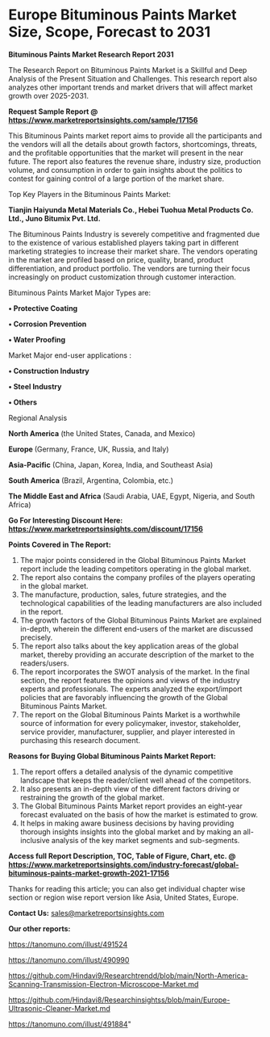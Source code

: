  # Europe Bituminous Paints Market Size, Scope, Forecast to 2031

<strong>Bituminous Paints Market Research Report 2031</strong>

The Research Report on Bituminous Paints Market is a Skillful and Deep Analysis of the Present Situation and Challenges. This research report also analyzes other important trends and market drivers that will affect market growth over 2025-2031.

<strong>Request Sample Report @ <a href=https://www.marketreportsinsights.com/sample/17156>https://www.marketreportsinsights.com/sample/17156</a></strong>

This Bituminous Paints market report aims to provide all the participants and the vendors will all the details about growth factors, shortcomings, threats, and the profitable opportunities that the market will present in the near future. The report also features the revenue share, industry size, production volume, and consumption in order to gain insights about the politics to contest for gaining control of a large portion of the market share.

Top Key Players in the Bituminous Paints Market:

<strong>Tianjin Haiyunda Metal Materials Co., Hebei Tuohua Metal Products Co. Ltd., Juno Bitumix Pvt. Ltd.</strong>

The Bituminous Paints Industry is severely competitive and fragmented due to the existence of various established players taking part in different marketing strategies to increase their market share. The vendors operating in the market are profiled based on price, quality, brand, product differentiation, and product portfolio. The vendors are turning their focus increasingly on product customization through customer interaction.

Bituminous Paints Market Major Types are:

<strong>• Protective Coating

• Corrosion Prevention

• Water Proofing</strong>

Market Major end-user applications :

<strong>• Construction Industry

• Steel Industry

• Others</strong>

Regional Analysis

</u><strong><b>North America</b></strong> (the United States, Canada, and Mexico)

<strong><b>Europe </b></strong>(Germany, France, UK, Russia, and Italy)

<strong><b>Asia-Pacific</b></strong> (China, Japan, Korea, India, and Southeast Asia)

<strong><b>South America</b></strong> (Brazil, Argentina, Colombia, etc.)

<strong><b>The Middle East and Africa</b></strong> (Saudi Arabia, UAE, Egypt, Nigeria, and South Africa)

<strong>Go For Interesting Discount Here: <a href=https://www.marketreportsinsights.com/discount/17156>https://www.marketreportsinsights.com/discount/17156</a></strong>

<strong>Points Covered in The Report:</strong>
<ol>
  <li>The major points considered in the Global Bituminous Paints Market report include the leading competitors operating in the global market.</li>
  <li>The report also contains the company profiles of the players operating in the global market.</li>
  <li>The manufacture, production, sales, future strategies, and the technological capabilities of the leading manufacturers are also included in the report.</li>
  <li>The growth factors of the Global Bituminous Paints Market are explained in-depth, wherein the different end-users of the market are discussed precisely.</li>
  <li>The report also talks about the key application areas of the global market, thereby providing an accurate description of the market to the readers/users.</li>
  <li>The report incorporates the SWOT analysis of the market. In the final section, the report features the opinions and views of the industry experts and professionals. The experts analyzed the export/import policies that are favorably influencing the growth of the Global Bituminous Paints Market.</li>
  <li>The report on the Global Bituminous Paints Market is a worthwhile source of information for every policymaker, investor, stakeholder, service provider, manufacturer, supplier, and player interested in purchasing this research document.</li>
</ol>
<strong>Reasons for Buying Global Bituminous Paints Market Report:</strong>

<ol>
  <li>The report offers a detailed analysis of the dynamic competitive landscape that keeps the reader/client well ahead of the competitors.</li>
  <li>It also presents an in-depth view of the different factors driving or restraining the growth of the global market.</li>
  <li>The Global Bituminous Paints Market report provides an eight-year forecast evaluated on the basis of how the market is estimated to grow.</li>
  <li>It helps in making aware business decisions by having providing thorough insights insights into the global market and by making an all-inclusive analysis of the key market segments and sub-segments.</li>
</ol>
<strong>Access full Report Description, TOC, Table of Figure, Chart, etc. @ <a href=https://www.marketreportsinsights.com/industry-forecast/global-bituminous-paints-market-growth-2021-17156>https://www.marketreportsinsights.com/industry-forecast/global-bituminous-paints-market-growth-2021-17156</a></strong>


Thanks for reading this article; you can also get individual chapter wise section or region wise report version like Asia, United States, Europe.

<strong>Contact Us:</strong>
sales@marketreportsinsights.com

<strong>Our other reports:</strong>

<a href=https://tanomuno.com/illust/491524>https://tanomuno.com/illust/491524</a>

<a href=https://tanomuno.com/illust/490990>https://tanomuno.com/illust/490990</a>

<a href=https://github.com/Hindavi9/Researchtrendd/blob/main/North-America-Scanning-Transmission-Electron-Microscope-Market.md>https://github.com/Hindavi9/Researchtrendd/blob/main/North-America-Scanning-Transmission-Electron-Microscope-Market.md</a>

<a href=https://github.com/Hindavi8/Researchinsightss/blob/main/Europe-Ultrasonic-Cleaner-Market.md>https://github.com/Hindavi8/Researchinsightss/blob/main/Europe-Ultrasonic-Cleaner-Market.md</a>

<a href=https://tanomuno.com/illust/491884>https://tanomuno.com/illust/491884</a>"
